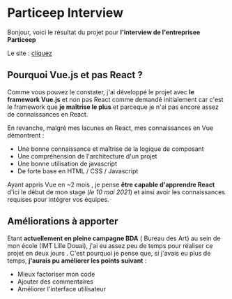 # Particeep Interview

Bonjour, voici le résultat du projet pour **l'interview de l'entreprisee Particeep**

Le site : [cliquez](https://romainguarinoni.github.io/Particeep-interview/)

## Pourquoi Vue.js et pas React ?

Comme vous pouvez le constater, j'ai développé le projet avec **le framework Vue.js** et non pas React comme demandé initialement
car c'est le framework que **je maîtrise le plus** et parceque je n'ai pas encore assez de connaissances en React.

En revanche, malgré mes lacunes en React, mes connaissances en Vue démontrent :

- Une bonne connaissance et maîtrise de la logique de composant
- Une compréhension de l'architecture d'un projet
- Une bonne utilisation de javascript
- De forte base en HTML / CSS / Javascript

Ayant appris Vue en ~2 mois , je pense **être capable d'apprendre React** d'ici le début de mon stage (_le 10 mai 2021_) et ainsi avoir les connaissances requises pour intégrer vos équipes.

## Améliorations à apporter

Etant **actuellement en pleine campagne BDA** ( Bureau des Art) au sein de mon école (IMT Lille Douai), j'ai eu assez peu de temps pour réaliser ce projet en deux jours .
C'est pourquoi je pense que, si j'avais eu plus de temps, **j'aurais pu améliorer les points suivant** :

- Mieux factoriser mon code
- Ajouter des commentaires
- Améliorer l'interface utilisateur
